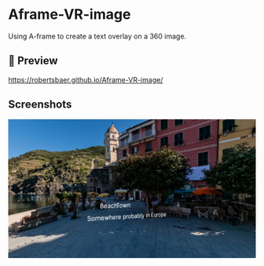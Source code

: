 # Aframe-VR-image

Using A-frame to create a text overlay on a 360 image.

## 🔗 Preview
https://robertsbaer.github.io/Aframe-VR-image/



## Screenshots

![App Screenshot](https://github.com/robertsbaer/Aframe-VR-image/blob/main/download.png)

